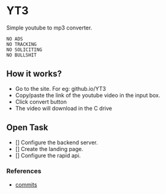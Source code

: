 # YT3
Simple youtube to mp3 converter.

```
NO ADS
NO TRACKING
NO SOLICITING
NO BULLSHIT
```

## How it works?

- Go to the site. For eg: github.io/YT3
- Copy/paste the link of the youtube video in the input box.
- Click convert button
- The video will download in the C drive

## Open Task

- [] Configure the backend server.
- [] Create the landing page.
- [] Configure the rapid api.
  

### References

- [commits](https://www.conventionalcommits.org/en/v1.0.0-beta.4/)
